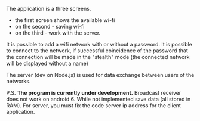 The application is a three screens. 
<ul>
<li>the first screen shows the available wi-fi
<li>on the second - saving wi-fi
<li>on the third - work with the server.
</ul>

It is possible to add a wifi network with or without a password. 
It is possible to connect to the network,
if successful coincidence of the password that the connection will be made in the "stealth" mode (the connected network will be displayed without a name)

The server (dev on Node.js) is used for data exchange between users of the networks.

P.S.
<b>The program is currently under development.</b> 
Broadcast receiver does not work on android 6.
While not implemented save data (all stored in RAM).
For server, you must fix the code server ip address for the client application.
